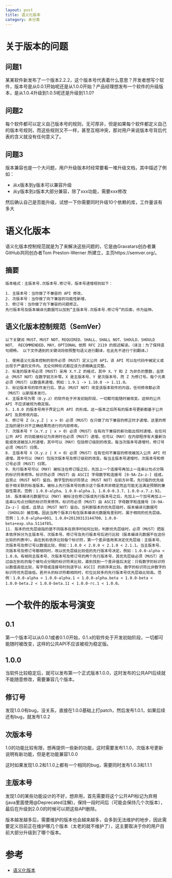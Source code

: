 ```yaml
---
layout: post
title: 语义化版本
category: 未分类
---
```

# 关于版本的问题
## 问题1
某某软件新发布了一个版本2.2.2，这个版本号代表着什么意思？开发者想写个软件，版本号是从0.0.1开始呢还是从1.0.0开始？产品经理想发布一个软件的升级版本，是从1.0.4升级到1.0.5呢还是升级到1.1.0?

## 问题2
每个软件都可以定义自己版本号的规则，无可厚非，但是如果每个软件都定义自己的版本号规则，而这些规则又不一样，甚至互相冲突，那对用户来说版本号背后代表的含义就没有任何意义了。

## 问题3
版本兼容也是一个大问题，用户升级版本时经常要看一堆升级文档，其中描述了例如：
- 从x版本到y版本可以兼容升级
- 从y版本到z版本大部分兼容，除了xxx功能，需要xxx修改

然后确认自己是否能升级，试想一下你需要同时升级10个依赖的库，工作量该有多大

# 语义化版本
语义化版本控制规范就是为了来解决这些问题的，它是由Gravatars创办者兼GitHub共同创办者Tom Preston-Werner 所建立，主页https://semver.org/。

## 摘要
```
版本格式：主版本号.次版本号.修订号，版本号递增规则如下：

1. 主版本号：当你做了不兼容的 API 修改，
2. 次版本号：当你做了向下兼容的功能性新增，
3. 修订号：当你做了向下兼容的问题修正。
先行版本号及版本编译元数据可以加到“主版本号.次版本号.修订号”的后面，作为延伸。
```

## 语义化版本控制规范（SemVer）
```
以下关键词 MUST、MUST NOT、REQUIRED、SHALL、SHALL NOT、SHOULD、SHOULD NOT、 RECOMMENDED、MAY、OPTIONAL 依照 RFC 2119 的叙述解读。（译注：为了保持语句顺畅， 以下文件遇到的关键词将依照整句语义进行翻译，在此先不进行个别翻译。）

1. 使用语义化版本控制的软件必须（MUST）定义公共 API。该 API 可以在代码中被定义或出现于严谨的文件内。无论何种形式都应该力求精确且完整。
2. 标准的版本号必须（MUST）采用 X.Y.Z 的格式，其中 X、Y 和 Z 为非负的整数，且禁止（MUST NOT）在数字前方补零。X 是主版本号、Y 是次版本号、而 Z 为修订号。每个元素必须（MUST）以数值来递增。例如：1.9.1 -> 1.10.0 -> 1.11.0。
3. 标记版本号的软件发行后，禁止（MUST NOT）改变该版本软件的内容。任何修改都必须（MUST）以新版本发行。
4. 主版本号为零（0.y.z）的软件处于开发初始阶段，一切都可能随时被改变。这样的公共 API 不应该被视为稳定版。
5. 1.0.0 的版本号用于界定公共 API 的形成。这一版本之后所有的版本号更新都基于公共 API 及其修改内容。
6. 修订号 Z（x.y.Z | x > 0）必须（MUST）在只做了向下兼容的修正时才递增。这里的修正指的是针对不正确结果而进行的内部修改。
7. 次版本号 Y（x.Y.z | x > 0）必须（MUST）在有向下兼容的新功能出现时递增。在任何公共 API 的功能被标记为弃用时也必须（MUST）递增。也可以（MAY）在内部程序有大量新功能或改进被加入时递增，其中可以（MAY）包括修订级别的改变。每当次版本号递增时，修订号必须（MUST）归零。
8. 主版本号 X（X.y.z | X > 0）必须（MUST）在有任何不兼容的修改被加入公共 API 时递增。其中可以（MAY）包括次版本号及修订级别的改变。每当主版本号递增时，次版本号和修订号必须（MUST）归零。
9. 先行版本号可以（MAY）被标注在修订版之后，先加上一个连接号再加上一连串以句点分隔的标识符来修饰。标识符必须（MUST）由 ASCII 字母数字和连接号 [0-9A-Za-z-] 组成，且禁止（MUST NOT）留白。数字型的标识符禁止（MUST NOT）在前方补零。先行版的优先级低于相关联的标准版本。被标上先行版本号则表示这个版本并非稳定而且可能无法满足预期的兼容性需求。范例：1.0.0-alpha、1.0.0-alpha.1、1.0.0-0.3.7、1.0.0-x.7.z.92。
10. 版本编译元数据可以（MAY）被标注在修订版或先行版本号之后，先加上一个加号再加上一连串以句点分隔的标识符来修饰。标识符必须（MUST）由 ASCII 字母数字和连接号 [0-9A-Za-z-] 组成，且禁止（MUST NOT）留白。当判断版本的优先层级时，版本编译元数据可（SHOULD）被忽略。因此当两个版本只有在版本编译元数据有差别时，属于相同的优先层级。范例：1.0.0-alpha+001、1.0.0+20130313144700、1.0.0-beta+exp.sha.5114f85。
11. 版本的优先层级指的是不同版本在排序时如何比较。判断优先层级时，必须（MUST）把版本依序拆分为主版本号、次版本号、修订号及先行版本号后进行比较（版本编译元数据不在这份比较的列表中）。由左到右依序比较每个标识符，第一个差异值用来决定优先层级：主版本号、次版本号及修订号以数值比较，例如：1.0.0 < 2.0.0 < 2.1.0 < 2.1.1。当主版本号、次版本号及修订号都相同时，改以优先层级比较低的先行版本号决定。例如：1.0.0-alpha < 1.0.0。有相同主版本号、次版本号及修订号的两个先行版本号，其优先层级必须（MUST）透过由左到右的每个被句点分隔的标识符来比较，直到找到一个差异值后决定：只有数字的标识符以数值高低比较，有字母或连接号时则逐字以 ASCII 的排序来比较。数字的标识符比非数字的标识符优先层级低。若开头的标识符都相同时，栏位比较多的先行版本号优先层级比较高。范例：1.0.0-alpha < 1.0.0-alpha.1 < 1.0.0-alpha.beta < 1.0.0-beta < 1.0.0-beta.2 < 1.0.0-beta.11 < 1.0.0-rc.1 < 1.0.0。
```

# 一个软件的版本号演变
## 0.1
第一个版本可以从0.0.1或者0.1.0开始，0.1.x的软件处于开发初始阶段，一切都可能随时被改变，这样的公共API不应该被视为稳定版。

## 1.0.0
当软件比较稳定后，就可以发布第一个正式版本1.0.0，这时发布的公共API后续就不能随意修改，需要兼容几个版本。

## 修订号
发现1.0.0有bug，没关系，直接在1.0.0基础上打patch，然后发布1.0.1，如果后续还有bug，就发布1.0.2

## 次版本号
1.0的功能比较有限，想再提供一些新的功能，这时需要发布1.1.0，次版本号更新说明有新功能，但是老功能兼容1.0.0

这时如果发现1.0.2和1.1.0上都有一个相同的bug，需要同时发布1.0.3和1.1.1

## 主版本号
发现1.0的某些功能设计的不好，想弃用，首先需要将这个公开API标记为弃用(java里面使用@Deprecated注解)，保持一段时间后（可能会保持几个次版本），最后在升级到2.0.0的时候可以把这些API删除。

版本越发越多后，需要维护的版本也会越来越多，会多到无法维护的地步，因此需要定义目前正在维护哪几个版本（太老的就不维护了），这主要取决于你的用户目前大部分升级到了哪个版本。

# 参考
- [语义化版本](https://semver.org/lang/zh-CN/)
